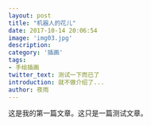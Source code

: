 ```yaml
---
layout: post
title: "机器人的花儿"
date: 2017-10-14 20:06:54
image: 'img03.jpg'
description:
category: '插画'
tags:
- 手绘插画
twitter_text: 测试一下而已了
introduction: 就不做介绍了...
author: 夜雨
---
```

这是我的第一篇文章。这只是一篇测试文章。
